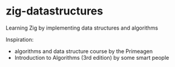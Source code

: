 # zig-datastructures
Learning Zig by implementing data structures and algorithms

Inspiration:
- algorithms and data structure course by the Primeagen
- Introduction to Algorithms (3rd edition) by some smart people
